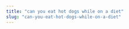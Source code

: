 ```yaml
---
title: "can you eat hot dogs while on a diet"
slug: "can-you-eat-hot-dogs-while-on-a-diet"
---
```


